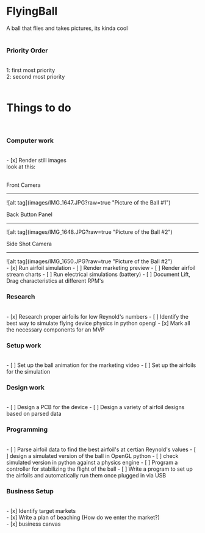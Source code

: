 # FlyingBall
A ball that flies and takes pictures, its kinda cool<br/>
<br/>
<h3>Priority Order</h3><br/>
1: first most priority <br/>
2: second most priority<br/>

<br/>
<h1>Things to do</h1>
<br/>
<h3>Computer work</h3><br/>
- [x] Render still images
<br/>
look at this:<br/>
<br/>
<p>Front Camera</p>
<hr></hr>
![alt tag](images/IMG_1647.JPG?raw=true "Picture of the Ball #1")
<p>Back Button Panel</p>
<hr></hr>
![alt tag](images/IMG_1648.JPG?raw=true "Picture of the Ball #2")
<p>Side Shot Camera</p>
<hr></hr>
![alt tag](images/IMG_1650.JPG?raw=true "Picture of the Ball #2")
<br/>
- [x] Run airfoil simulation
- [ ] Render marketing preview
- [ ] Render airfoil stream charts
- [ ] Run electrical simulations (battery)
- [ ] Document Lift, Drag characteristics at different RPM's
<br/>
<h3>Research</h3><br/>
- [x] Research proper airfoils for low Reynold's numbers
- [ ] Identify the best way to simulate flying device physics in python opengl
- [x] Mark all the necessary components for an MVP
<h3>Setup work</h3><br/>
- [ ] Set up the ball animation for the marketing video
- [ ] Set up the airfoils for the simulation
<h3>Design work</h3><br/>
- [ ] Design a PCB for the device
- [ ] Design a variety of airfoil designs based on parsed data
<br/>
<h3>Programming</h3><br/>
- [ ] Parse airfoil data to find the best airfoil's at certian Reynold's values
- [ ] design a simulated version of the ball in OpenGL python
- [ ] check simulated version in python against a physics engine
- [ ] Program a controller for stabilizing the flight of the ball
- [ ] Write a program to set up the airfoils and automatically run them once plugged in via USB
<br/>
<h3>Business Setup</h3>
<br/>
- [x] Identify target markets<br/>
- [x] Write a plan of beaching (How do we enter the market?)<br/>
- [x] business canvas<br/>
<br/>
